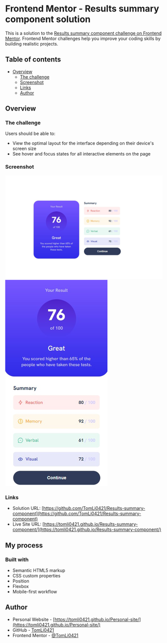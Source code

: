 # Frontend Mentor - Results summary component solution

This is a solution to the [Results summary component challenge on Frontend Mentor](https://www.frontendmentor.io/challenges/results-summary-component-CE_K6s0maV). Frontend Mentor challenges help you improve your coding skills by building realistic projects.

## Table of contents

- [Overview](#overview)
  - [The challenge](#the-challenge)
  - [Screenshot](#screenshot)
  - [Links](#links)
  - [Author](#author)

## Overview

### The challenge

Users should be able to:

- View the optimal layout for the interface depending on their device's screen size
- See hover and focus states for all interactive elements on the page

### Screenshot

![Desktop-screenshot](./screenshot/desktop-screenshot.jpg)
![Mobile-screenshot](./screenshot/mobile-screenshot.jpg)

### Links

- Solution URL: [https://github.com/TomLi0421/Results-summary-component](https://github.com/TomLi0421/Results-summary-component)
- Live Site URL: [https://tomli0421.github.io/Results-summary-component/](https://tomli0421.github.io/Results-summary-component/)

## My process

### Built with

- Semantic HTML5 markup
- CSS custom properties
- Position
- Flexbox
- Mobile-first workflow

## Author

- Personal Website - [https://tomli0421.github.io/Personal-site/](https://tomli0421.github.io/Personal-site/)
- GitHub - [TomLi0421](https://github.com/TomLi0421)
- Frontend Mentor - [@TomLi0421](https://www.frontendmentor.io/profile/TomLi0421)
